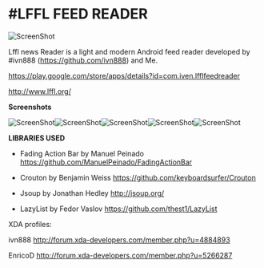 #LFFL FEED READER
================

![ScreenShot](http://i.imgur.com/EGqAtNU.jpg{url})

Lffl news Reader is a light and modern Android feed reader developed by #ivn888 (https://github.com/ivn888) and Me.

https://play.google.com/store/apps/details?id=com.iven.lfflfeedreader

http://www.lffl.org/

**Screenshots**

![ScreenShot](http://i.imgur.com/bhg8v2O.png{url})![ScreenShot](http://i.imgur.com/ToCBrls.png{url})![ScreenShot](http://i.imgur.com/svEapAP.png{url})![ScreenShot](http://i.imgur.com/JLvULBq.png{url})![ScreenShot](http://i.imgur.com/NuoBrJb.png{url})


**LIBRARIES USED**

- Fading Action Bar by Manuel Peinado
https://github.com/ManuelPeinado/FadingActionBar

- Crouton by Benjamin Weiss
https://github.com/keyboardsurfer/Crouton

- Jsoup by Jonathan Hedley
http://jsoup.org/

- LazyList by Fedor Vaslov
https://github.com/thest1/LazyList


XDA profiles:

ivn888
http://forum.xda-developers.com/member.php?u=4884893

EnricoD
http://forum.xda-developers.com/member.php?u=5266287
